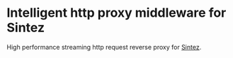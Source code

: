 # Intelligent http proxy middleware for Sintez

High performance streaming http request reverse proxy for [Sintez](https://github.com/frankland/sintez).